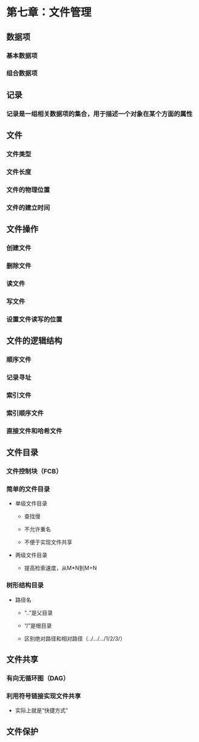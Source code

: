# 第七章：文件管理

## 数据项

### 基本数据项

### 组合数据项

## 记录

### 记录是一组相关数据项的集合，用于描述一个对象在某个方面的属性

## 文件

### 文件类型

### 文件长度

### 文件的物理位置

### 文件的建立时间

## 文件操作

### 创建文件

### 删除文件

### 读文件

### 写文件

### 设置文件读写的位置

## 文件的逻辑结构

### 顺序文件

### 记录寻址

### 索引文件

### 索引顺序文件

### 直接文件和哈希文件

## 文件目录

### 文件控制块（FCB）

    

### 简单的文件目录

-   单级文件目录
    
    -   查找慢
        
    -   不允许重名
        
    -   不便于实现文件共享
        
-   两级文件目录
    
    -   提高检索速度，从M*N到M+N
        

### 树形结构目录

-   路径名
    
    -   “..”是父目录
        
    -   “/”是根目录
        
    -   区别绝对路径和相对路径（../.../.../1/2/3/）
        

## 文件共享

### 有向无循环图（DAG）

### 利用符号链接实现文件共享

-   实际上就是“快捷方式”
    

## 文件保护

